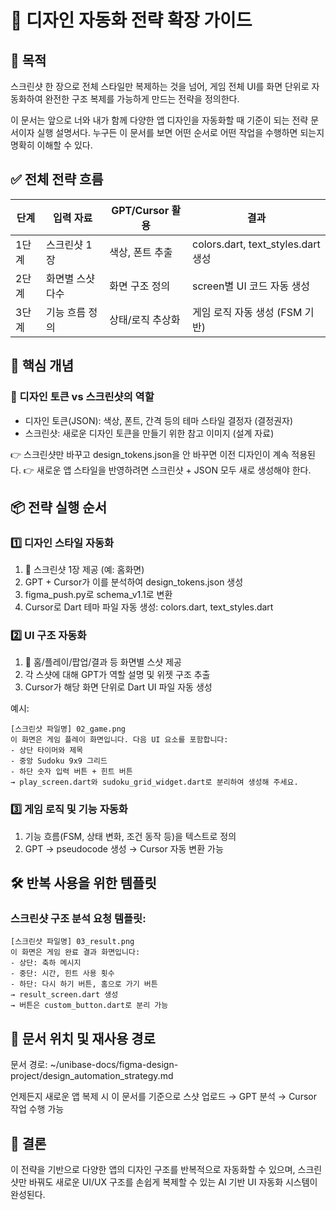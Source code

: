 # 🎨 디자인 자동화 전략 확장 가이드

## 🎯 목적

스크린샷 한 장으로 전체 스타일만 복제하는 것을 넘어, 게임 전체 UI를 화면 단위로 자동화하여 완전한 구조 복제를 가능하게 만드는 전략을 정의한다.

이 문서는 앞으로 너와 내가 함께 다양한 앱 디자인을 자동화할 때 기준이 되는 전략 문서이자 실행 설명서다. 누구든 이 문서를 보면 어떤 순서로 어떤 작업을 수행하면 되는지 명확히 이해할 수 있다.

## ✅ 전체 전략 흐름

| 단계 | 입력 자료 | GPT/Cursor 활용 | 결과 |
|------|-----------|-----------------|------|
| 1단계 | 스크린샷 1장 | 색상, 폰트 추출 | colors.dart, text_styles.dart 생성 |
| 2단계 | 화면별 스샷 다수 | 화면 구조 정의 | screen별 UI 코드 자동 생성 |
| 3단계 | 기능 흐름 정의 | 상태/로직 추상화 | 게임 로직 자동 생성 (FSM 기반) |

## 🧩 핵심 개념

### 🎯 디자인 토큰 vs 스크린샷의 역할

- 디자인 토큰(JSON): 색상, 폰트, 간격 등의 테마 스타일 결정자 (결정권자)
- 스크린샷: 새로운 디자인 토큰을 만들기 위한 참고 이미지 (설계 자료)

👉 스크린샷만 바꾸고 design_tokens.json을 안 바꾸면 이전 디자인이 계속 적용된다.
👉 새로운 앱 스타일을 반영하려면 스크린샷 + JSON 모두 새로 생성해야 한다.

## 📦 전략 실행 순서

### 1️⃣ 디자인 스타일 자동화

1. 📸 스크린샷 1장 제공 (예: 홈화면)
2. GPT + Cursor가 이를 분석하여 design_tokens.json 생성
3. figma_push.py로 schema_v1.1로 변환
4. Cursor로 Dart 테마 파일 자동 생성: colors.dart, text_styles.dart

### 2️⃣ UI 구조 자동화

1. 📸 홈/플레이/팝업/결과 등 화면별 스샷 제공
2. 각 스샷에 대해 GPT가 역할 설명 및 위젯 구조 추출
3. Cursor가 해당 화면 단위로 Dart UI 파일 자동 생성

예시:
```
[스크린샷 파일명] 02_game.png
이 화면은 게임 플레이 화면입니다. 다음 UI 요소를 포함합니다:
- 상단 타이머와 제목
- 중앙 Sudoku 9x9 그리드
- 하단 숫자 입력 버튼 + 힌트 버튼
→ play_screen.dart와 sudoku_grid_widget.dart로 분리하여 생성해 주세요.
```

### 3️⃣ 게임 로직 및 기능 자동화

1. 기능 흐름(FSM, 상태 변화, 조건 동작 등)을 텍스트로 정의
2. GPT → pseudocode 생성 → Cursor 자동 변환 가능

## 🛠️ 반복 사용을 위한 템플릿

### 스크린샷 구조 분석 요청 템플릿:

```
[스크린샷 파일명] 03_result.png
이 화면은 게임 완료 결과 화면입니다:
- 상단: 축하 메시지
- 중단: 시간, 힌트 사용 횟수
- 하단: 다시 하기 버튼, 홈으로 가기 버튼
→ result_screen.dart 생성
→ 버튼은 custom_button.dart로 분리 가능
```

## 📁 문서 위치 및 재사용 경로

문서 경로: ~/unibase-docs/figma-design-project/design_automation_strategy.md

언제든지 새로운 앱 복제 시 이 문서를 기준으로 스샷 업로드 → GPT 분석 → Cursor 작업 수행 가능

## 🏁 결론

이 전략을 기반으로 다양한 앱의 디자인 구조를 반복적으로 자동화할 수 있으며, 스크린샷만 바꿔도 새로운 UI/UX 구조를 손쉽게 복제할 수 있는 AI 기반 UI 자동화 시스템이 완성된다. 